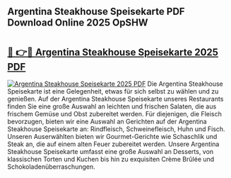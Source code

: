 ## Argentina Steakhouse Speisekarte PDF Download Online 2025 OpSHW

# <h2><a href="http://gc9xpt.nevu.top/?p=Argentina+Steakhouse+Speisekarte">🔗 👉🔴 Argentina Steakhouse Speisekarte 2025 PDF</a></h2>

[![Argentina Steakhouse Speisekarte 2025 PDF](https://i.imgur.com/dBaPXMq.png)](http://gc9xpt.nevu.top/?p=Argentina+Steakhouse+Speisekarte)
Die Argentina Steakhouse Speisekarte ist eine Gelegenheit, etwas für sich selbst zu wählen und zu genießen. Auf der Argentina Steakhouse Speisekarte unseres Restaurants finden Sie eine große Auswahl an leichten und frischen Salaten, die aus frischem Gemüse und Obst zubereitet werden. Für diejenigen, die Fleisch bevorzugen, bieten wir eine Auswahl an Gerichten auf der Argentina Steakhouse Speisekarte an: Rindfleisch, Schweinefleisch, Huhn und Fisch. Unseren Auserwählten bieten wir Gourmet-Gerichte wie Schaschlik und Steak an, die auf einem alten Feuer zubereitet werden. Unsere Argentina Steakhouse Speisekarte umfasst eine große Auswahl an Desserts, von klassischen Torten und Kuchen bis hin zu exquisiten Crème Brûlée und Schokoladenüberraschungen.

